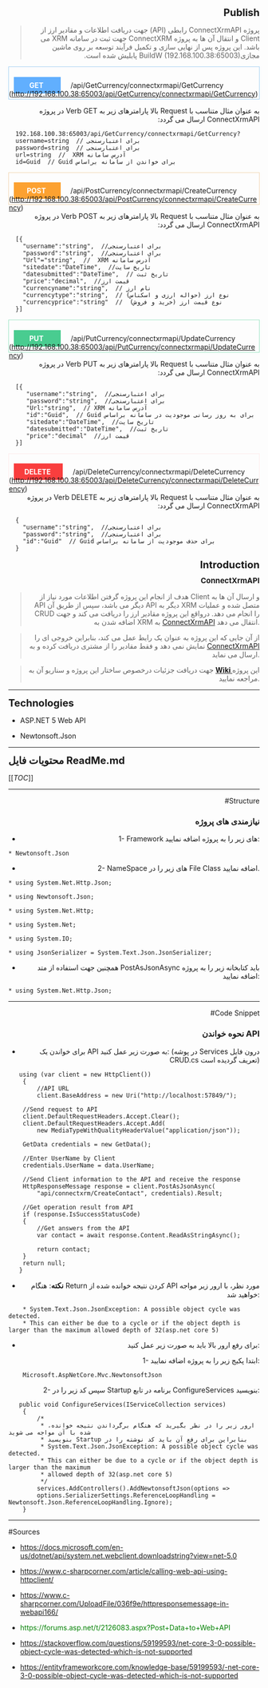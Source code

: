 <div dir="rtl">

<div style = "font-size:20px; font-weight:bold; margin-bottom:10px; direction:ltr; text-align:right;" dir="rtl"> Publish </div>

<p style="direction:rtl; text-align:right;" dir="rtl">

> پروژه ConnectXrmAPI رابطی (API) جهت دریافت اطلاعات و مقادیر ارز از Client و انتقال آن ها به پروژه ConnectXRM جهت ثبت در سامانه XRM می باشد. 
> این پروژه پس از نهایی سازی و تکمیل فرآیند توسعه بر روی ماشین مجازیBuildW (192.168.100.38:65003) پابلیش شده است.

</p>

</div>

<div style="border: 1px solid #a5d0f2; widtd: 98%; height: 50px; padding-top: 13.5px; margin-bottom: 12px;">

<span style="font-weight:bold; background-color:#61affe; color:white; text-align:left; direction:ltr; width:50px; height: 35px; padding: 8px 31px; margin: 60px 0px 0 10px; position:absulate; "> GET </span>
<span style="margin-left:20px;"> /api/GetCurrency/connectxrmapi/GetCurrency (http://192.168.100.38:65003/api/GetCurrency/connectxrmapi/GetCurrency)</span>

</div>

<div style="direction:rtl; text-align:right;" dir="rtl">
<p>به عنوان مثال متناسب با Request بالا پارامترهای زیر به Verb GET در پروژه  ConnectXrmAPI ارسال می گردد:</p>
</div>

<div style="direction:ltr; text-align:left;" dir="ltr">

      192.168.100.38:65003/api/GetCurrency/connectxrmapi/GetCurrency?
      username=string  // برای اعتبارسنجی
      password=string  // برای اعتبارسنجی
      url=string  //  XRM آدرس سامانه 
      id=Guid  // Guid برای خواندن از سامانه براساس 

</div>

<div style="border: 1px solid #f1d5b1; widtd: 98%; height: 50px; padding-top: 13.5px; margin-bottom: 12px;">

<span style="font-weight:bold; background-color:#fca130; color:white; text-align:left; direction:ltr; width:30px; height: 35px; padding: 8px 26px; margin: 60px 0px 0 10px; position:absulate; "> POST </span>
<span style="margin-left:20px;"> /api/PostCurrency/connectxrmapi/CreateCurrency (http://192.168.100.38:65003/api/PostCurrency/connectxrmapi/CreateCurrency)</span>

</div>

<div style="direction:rtl; text-align:right;" dir="rtl">
<p>به عنوان مثال متناسب با Request بالا پارامترهای زیر به Verb POST در پروژه ConnectXrmAPI ارسال می گردد:</p>
</div>

<div style="direction:ltr; text-align:left;" dir="ltr">

      [{
        "username":"string",  //برای اعتبارسنجی
        "password":"string",  //برای اعتبارسنجی
        "Url"="string",  //  XRM آدرس سامانه 
        "sitedate":"DateTime",  //تاریخ سایت
        "datesubmitted":"DateTime",  // تاریخ ثبت 
        "price":"decimal",  //قیمت ارز
        "currencyname":"string",  // نام ارز
        "currencytype":"string",  // (حواله ارزی و اسکناس) نوع ارز 
        "currencyprice":"string"  //  (خرید و فروش) نوع قیمت ارز      
      }]

</div>

<div style="border: 1px solid #9ae3c2; widtd: 98%; height: 50px; padding-top: 13.5px; margin-bottom: 12px;">

<span style="font-weight:bold; background-color:#49cc90; color:white; text-align:left; direction:ltr; width:30px; height: 35px; padding: 8px 31px; margin: 60px 0px 0 10px; position:absulate; "> PUT </span>
<span style="margin-left:20px;"> /api/PutCurrency/connectxrmapi/UpdateCurrency (http://192.168.100.38:65003/api/PutCurrency/connectxrmapi/UpdateCurrency)</span>

</div>

<div style="direction:rtl; text-align:right;" dir="rtl">
<p>به عنوان مثال متناسب با Request بالا پارامترهای زیر به Verb PUT در پروژه ConnectXrmAPI ارسال می گردد:</p>
</div>

<div style="direction:ltr; text-align:left;" dir="ltr">

      [{
         "username":"string",  //برای اعتبارسنجی
         "password":"string",  //برای اعتبارسنجی
         "Url:"string",  // XRM آدرس سامانه 
         "id":"Guid",  // Guid برای به روز رسانی موجودیت در سامانه براساس
         "sitedate":"DateTime",  //تاریخ سایت
         "datesubmitted":"DateTime",  //تاریخ ثبت
         "price":"decimal"  //قیمت ارز
      }] 

</div>

<div style="border: 1px solid #feebeb; widtd: 98%; height: 50px; padding-top: 13.5px; margin-bottom: 12px;">

<span style="font-weight:bold; background-color:#f93e3e; color:white; text-align:left; direction:ltr; width:30px; height: 35px; padding: 8px 21px; margin: 60px 0px 0 10px; position:absulate; "> DELETE </span>
<span style="margin-left:20px;"> /api/DeleteCurrency/connectxrmapi/DeleteCurrency (http://192.168.100.38:65003/api/DeleteCurrency/connectxrmapi/DeleteCurrency)</span>

</div>

<div style="direction:rtl; text-align:right;" dir="rtl">
<p>به عنوان مثال متناسب با Request بالا پارامترهای زیر به Verb DELETE در پروژه ConnectXrmAPI ارسال می گردد:</p>
</div>

<div style="direction:ltr; text-align:left;" dir="ltr">

      {
        "username":"string",  //برای اعتبارسنجی
        "password":"string",  //برای اعتبارسنجی
        "id":"Guid"  // Guid برای حذف موجودیت از سامانه براساس
      }

</div>

<div dir="rtl">

<div style = "font-size:20px; font-weight:bold; margin-bottom:10px; direction:ltr; text-align:right;" dir="rtl"> Introduction </div>

<div style = "font-size:15px; font-weight:bold; margin-bottom:10px; direction:ltr; text-align:right;" dir="rtl"> ConnectXrmAPI </div>

<div style = "direction:ltr; text-align:right;" dir="rtl">

<p style="direction:rtl; text-align:justify;" dir="rtl">

> هدف از انجام این پروژه گرفتن اطلاعات مورد نیاز از Client و ارسال آن ها به API دیگر می باشد، سپس از طریق آن API دیگر به XRM متصل شده و عملیات CRUD را انجام می دهد. درواقع این پروژه مقادیر ارز را دریافت می کند و جهت اضافه شدن به XRM به <a href="https://alm.index-holding.com/IndexCollection/SoftDept/_git/ConnectXRM?version=GBmaster">ConnectXrmAPI</a> انتقال می دهد.

> از آن جایی که این پروژه به عنوان یک رایط عمل می کند، بنابراین خروجی ای را نمایش نمی دهد و فقط مقادیر را از مشتری دریافت کرده و به <a href="https://alm.index-holding.com/IndexCollection/SoftDept/_git/ConnectXRM?version=GBmaster">ConnectXrmAPI</a> ارسال می نماید.

> جهت دریافت جزئیات درخصوص ساختار این پروژه و سناریو آن به <a style="font-weight:bold;" href="https://alm.index-holding.com/IndexCollection/SoftDept/_wiki/wikis/SoftDept.wiki/55/ConnectXrmAPI"> Wiki </a> این پروژه مراجعه نمایید.

</p>

</div>

</div>

---

<div style = "font-size:20px; font-weight:bold; margin-bottom:10px; direction:ltr; text-align:left;" dir="ltr"> Technologies </div>


* ASP.NET 5 Web API

* Newtonsoft.Json

---

<div style = "font-size:20px; font-weight:bold;">  محتویات فایل ReadMe.md </div>

[[_TOC_]]

---

<div dir="rtl">

<div style = "direction:ltr; text-align:right;" dir="rtl">

#Structure

### نیازمندی های پروژه

<p style="direction:rtl; text-align:justify;" dir="rtl">

* 1-  Framework های زیر را به پروژه اضافه نمایید:

</p>

</div>

<div dir="ltr">

    * Newtonsoft.Json

</div>

<div style = "direction:ltr; text-align:right;" dir="rtl">

<p style="direction:rtl; text-align:justify;" dir="rtl">


* 2-  NameSpace های زیر را در File Class اضافه نمایید.

</p>

</div>

<div dir="ltr">

    * using System.Net.Http.Json;

    * using Newtonsoft.Json;

    * using System.Net.Http;

    * using System.Net;

    * using System.IO;

    * using JsonSerializer = System.Text.Json.JsonSerializer;

</div>

<div style = "direction:ltr; text-align:right;" dir="rtl">

<p style="direction:rtl; text-align:justify;" dir="rtl">

* همچنین جهت استفاده از متد PostAsJsonAsync باید کتابخانه زیر را به پروژه اضافه نمایید:

</p>

</div>

<div dir="ltr">

    * using System.Net.Http.Json;

</div>

</div>

---

<div dir="rtl">

<div style = "direction:ltr; text-align:right;" dir="rtl">

<p style="direction:rtl; text-align:justify;" dir="rtl">

#Code Snippet

### نحوه خواندن API

* برای خواندن یک API به صورت زیر عمل کنید: (در پوشه Services درون فایل CRUD.cs تعریف گردیده است)

</p>

</div>

<div dir="ltr">

       using (var client = new HttpClient())
        {
            //API URL
            client.BaseAddress = new Uri("http://localhost:57849/");

        //Send request to API
        client.DefaultRequestHeaders.Accept.Clear();
        client.DefaultRequestHeaders.Accept.Add(
            new MediaTypeWithQualityHeaderValue("application/json"));

        GetData credentials = new GetData();

        //Enter UserName by Client
        credentials.UserName = data.UserName;

        //Send Client information to the API and receive the response
        HttpResponseMessage response = client.PostAsJsonAsync(
            "api/connectxrm/CreateContact", credentials).Result;

        //Get operation result from API
        if (response.IsSuccessStatusCode)
        {
            //Get answers from the API
            var contact = await response.Content.ReadAsStringAsync();

            return contact;
        }
        return null;
       }
</div>

<div style = "direction:ltr; text-align:right;" dir="rtl">

<p style="direction:rtl; text-align:justify;" dir="rtl">

* <span style="font-weight:bold; font-size:15px;">نکته</span>:  هنگام Return کردن نتیجه خوانده شده از API مورد نظر، با ارور زیر مواجه خواهید شد:

</p>

</div>

<div dir="ltr">

<p dir="ltr">

        * System.Text.Json.JsonException: A possible object cycle was detected. 
        * This can either be due to a cycle or if the object depth is larger than the maximum allowed depth of 32(asp.net core 5)

</p>

</div>


<div style = "direction:ltr; text-align:right;" dir="rtl">

<p style="direction:rtl; text-align:justify;" dir="rtl">

* برای رفع ارور بالا باید به صورت زیر عمل کنید:

1- ابتدا پکیج زیر را به پروژه اضافه نمایید:

</p>

</div>

<div dir="ltr">
 
        Microsoft.AspNetCore.Mvc.NewtonsoftJson

</div>

<div style = "direction:ltr; text-align:right;" dir="rtl">

<p style="direction:rtl; text-align:justify;" dir="rtl">

2- سپس کد زیر را در Startup برنامه در تابع ConfigureServices بنویسید:

</p>

</div>

<div dir="ltr" style="direction:ltr !important; text-align:left;">

       public void ConfigureServices(IServiceCollection services)
        {
            /*
             * ،ارور زیر را در نظر بگیرید که هنگام برگرداندن نتیجه خوانده شده با آن مواجه می شوید
             * بنویسید Startup بنابراین برای رفع آن باید کد نوشته را در
             * System.Text.Json.JsonException: A possible object cycle was detected. 
             * This can either be due to a cycle or if the object depth is larger than the maximum 
             * allowed depth of 32(asp.net core 5)
             */
            services.AddControllers().AddNewtonsoftJson(options =>
            options.SerializerSettings.ReferenceLoopHandling = Newtonsoft.Json.ReferenceLoopHandling.Ignore);
        }
</div>
</div>

---

<div dir="ltr">

#Sources

<div dir="ltr">

* https://docs.microsoft.com/en-us/dotnet/api/system.net.webclient.downloadstring?view=net-5.0

* https://www.c-sharpcorner.com/article/calling-web-api-using-httpclient/


* https://www.c-sharpcorner.com/UploadFile/036f9e/httpresponsemessage-in-webapi166/

* <p style="color:green;">https://forums.asp.net/t/2126083.aspx?Post+Data+to+Web+API</p>

* https://stackoverflow.com/questions/59199593/net-core-3-0-possible-object-cycle-was-detected-which-is-not-supported

* https://entityframeworkcore.com/knowledge-base/59199593/-net-core-3-0-possible-object-cycle-was-detected-which-is-not-supported

</div>